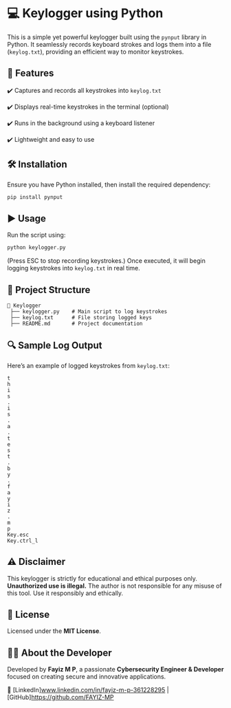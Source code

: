 # 💻 Keylogger using Python

This is a simple yet powerful keylogger built using the `pynput` library in Python. It seamlessly records keyboard strokes and logs them into a file (`keylog.txt`), providing an efficient way to monitor keystrokes.

## 🧿 Features
✔️ Captures and records all keystrokes into `keylog.txt`

✔️ Displays real-time keystrokes in the terminal (optional)

✔️ Runs in the background using a keyboard listener

✔️ Lightweight and easy to use

## 🛠 Installation
Ensure you have Python installed, then install the required dependency:

```bash
pip install pynput
```

## ▶️ Usage
Run the script using:

```bash
python keylogger.py
```
(Press ESC to stop recording keystrokes.)
Once executed, it will begin logging keystrokes into `keylog.txt` in real time.

## 📂 Project Structure
```
📂 Keylogger
 ├── keylogger.py    # Main script to log keystrokes
 ├── keylog.txt      # File storing logged keys
 ├── README.md       # Project documentation
```

## 🔍 Sample Log Output
Here’s an example of logged keystrokes from `keylog.txt`:

```
t
h
i
s
.
i
s
.
a
.
t
e
s
t
.
b
y
.
f
a
y
i
z
.
m
p
Key.esc
Key.ctrl_l
```

## ⚠️ Disclaimer
This keylogger is strictly for educational and ethical purposes only. **Unauthorized use is illegal.** The author is not responsible for any misuse of this tool. Use it responsibly and ethically.

## 📜 License
Licensed under the **MIT License**.

## 👨‍💻 About the Developer
Developed by **Fayiz M P**, a passionate **Cybersecurity Engineer & Developer** focused on creating secure and innovative applications.

🔗 [LinkedIn]www.linkedin.com/in/fayiz-m-p-361228295 | [GitHub]https://github.com/FAYIZ-MP

